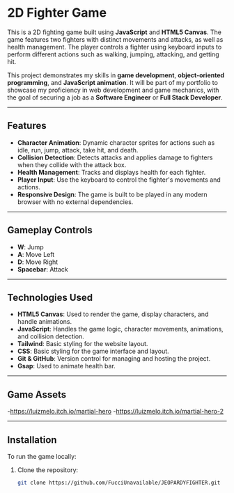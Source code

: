 # 2D Fighter Game

This is a 2D fighting game built using **JavaScript** and **HTML5 Canvas**. The game features two fighters with distinct movements and attacks, as well as health management. The player controls a fighter using keyboard inputs to perform different actions such as walking, jumping, attacking, and getting hit.

This project demonstrates my skills in **game development**, **object-oriented programming**, and **JavaScript animation**. It will be part of my portfolio to showcase my proficiency in web development and game mechanics, with the goal of securing a job as a **Software Engineer** or **Full Stack Developer**.

---

## Features

- **Character Animation**: Dynamic character sprites for actions such as idle, run, jump, attack, take hit, and death.
- **Collision Detection**: Detects attacks and applies damage to fighters when they collide with the attack box.
- **Health Management**: Tracks and displays health for each fighter.
- **Player Input**: Use the keyboard to control the fighter's movements and actions.
- **Responsive Design**: The game is built to be played in any modern browser with no external dependencies.

---

## Gameplay Controls

- **W**: Jump
- **A**: Move Left
- **D**: Move Right
- **Spacebar**: Attack

---

## Technologies Used

- **HTML5 Canvas**: Used to render the game, display characters, and handle animations.
- **JavaScript**: Handles the game logic, character movements, animations, and collision detection.
- **Tailwind**: Basic styling for the website layout.
- **CSS**: Basic styling for the game interface and layout.
- **Git & GitHub**: Version control for managing and hosting the project.
- **Gsap**: Used to animate health bar.

---
## Game Assets
-https://luizmelo.itch.io/martial-hero
-https://luizmelo.itch.io/martial-hero-2



---
## Installation

To run the game locally:

1. Clone the repository:

   ```bash
   git clone https://github.com/FucciUnavailable/JEOPARDYFIGHTER.git
